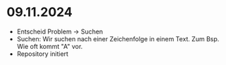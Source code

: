 # 09.11.2024 
- Entscheid Problem -> Suchen
- Suchen: Wir suchen nach einer Zeichenfolge in einem Text. Zum Bsp. Wie oft kommt "A" vor.
- Repository initiert
